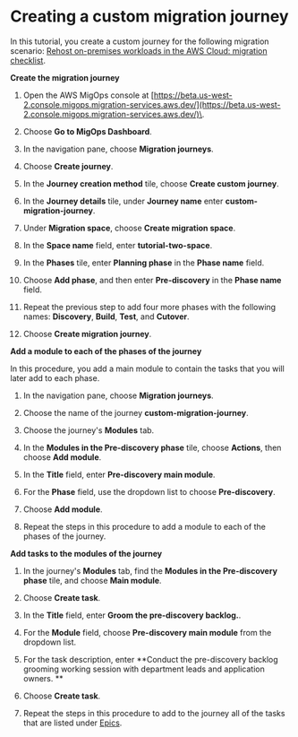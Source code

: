 # Creating a custom migration journey<a name="custom-migration-tutorial"></a>

In this tutorial, you create a custom journey for the following migration scenario: [Rehost on\-premises workloads in the AWS Cloud: migration checklist](https://docs.aws.amazon.com/prescriptive-guidance/latest/patterns/rehost-on-premises-workloads-in-the-aws-cloud-migration-checklist.html#rehost-on-premises-workloads-in-the-aws-cloud-migration-checklist-epics)\.

**Create the migration journey**

1. Open the AWS MigOps console at [https://beta.us-west-2.console.migops.migration-services.aws.dev/](https://beta.us-west-2.console.migops.migration-services.aws.dev/)\.

1. Choose **Go to MigOps Dashboard**\.

1. In the navigation pane, choose **Migration journeys**\.

1. Choose **Create journey**\.

1. In the **Journey creation method** tile, choose **Create custom journey**\.

1. In the **Journey details** tile, under **Journey name** enter **custom\-migration\-journey**\.

1. Under **Migration space**, choose **Create migration space**\.

1. In the **Space name** field, enter **tutorial\-two\-space**\.

1. In the **Phases** tile, enter **Planning phase** in the **Phase name** field\.

1. Choose **Add phase**, and then enter **Pre\-discovery** in the **Phase name** field\.

1. Repeat the previous step to add four more phases with the following names: **Discovery**, **Build**, **Test**, and **Cutover**\.

1. Choose **Create migration journey**\.

**Add a module to each of the phases of the journey**

In this procedure, you add a main module to contain the tasks that you will later add to each phase\.

1. In the navigation pane, choose **Migration journeys**\.

1. Choose the name of the journey **custom\-migration\-journey**\.

1. Choose the journey's **Modules** tab\.

1. In the **Modules in the Pre\-discovery phase** tile, choose **Actions**, then choose **Add module**\.

1. In the **Title** field, enter **Pre\-discovery main module**\.

1. For the **Phase** field, use the dropdown list to choose **Pre\-discovery**\.

1. Choose **Add module**\.

1. Repeat the steps in this procedure to add a module to each of the phases of the journey\.

**Add tasks to the modules of the journey**

1. In the journey's **Modules** tab, find the **Modules in the Pre\-discovery phase** tile, and choose **Main module**\.

1. Choose **Create task**\.

1. In the **Title** field, enter **Groom the pre\-discovery backlog\.**\.

1. For the **Module** field, choose **Pre\-discovery main module** from the dropdown list\.

1. For the task description, enter **Conduct the pre\-discovery backlog grooming working session with department leads and application owners\. **

1. Choose **Create task**\.

1. Repeat the steps in this procedure to add to the journey all of the tasks that are listed under [Epics](https://docs.aws.amazon.com/prescriptive-guidance/latest/patterns/rehost-on-premises-workloads-in-the-aws-cloud-migration-checklist.html#rehost-on-premises-workloads-in-the-aws-cloud-migration-checklist-epics)\.
